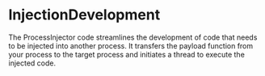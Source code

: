 # InjectionDevelopment
The ProcessInjector code streamlines the development of code that needs to be injected into another process. It transfers the payload function from your process to the target process and initiates a thread to execute the injected code.
 

